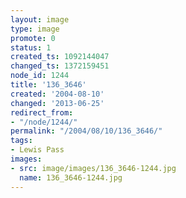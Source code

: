 ```yaml
---
layout: image
type: image
promote: 0
status: 1
created_ts: 1092144047
changed_ts: 1372159451
node_id: 1244
title: '136_3646'
created: '2004-08-10'
changed: '2013-06-25'
redirect_from:
- "/node/1244/"
permalink: "/2004/08/10/136_3646/"
tags:
- Lewis Pass
images:
- src: image/images/136_3646-1244.jpg
  name: 136_3646-1244.jpg
---
```


